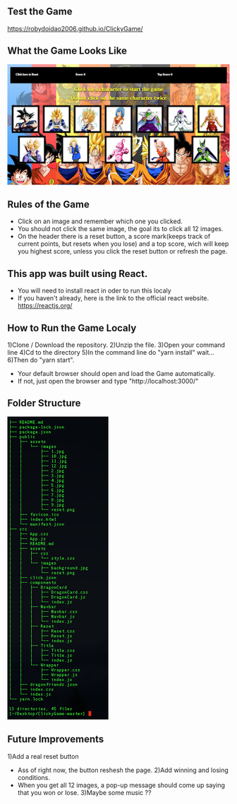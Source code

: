 ## Test the Game
https://robydoidao2006.github.io/ClickyGame/


## What the Game Looks Like

![](clickyGame.jpg)

## Rules of the Game
 - Click on an image and remember which one you clicked.
 - You should not click the same image, the goal its to click all 12 images.
 - On the header there is a reset button, a score mark(keeps track of current points, but resets when you lose) and 
   a top score, wich will keep you highest score, unless you click the reset button or refresh the page.

## This app was built using React.
- You will need to install react in oder to run this localy
- If you haven't already, here is the link to the official react website. https://reactjs.org/
 
## How to Run the Game Localy
1)Clone / Download the repository.
2)Unzip the file.
3)Open your command line
4)Cd to the directory 
5)In the command line do "yarn install" wait...
6)Then do "yarn start".
  - Your default browser should open and load the Game automatically.
  - If not, just open the browser and type "http://localhost:3000/"
  
## Folder Structure

![](tree.jpg)


## Future Improvements
 1)Add a real reset button
 - Ass of right now, the button reshesh the page.
 2)Add winning and losing conditions.
 - When you get all 12 images, a pop-up message should come up saying that you won or lose.
 3)Maybe some music ??

